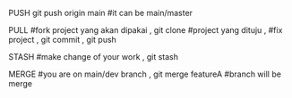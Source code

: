 PUSH
git push origin main  #it can be main/master

PULL
#fork project yang akan dipakai  ,
git clone #project yang dituju ,
#fix project ,
git commit ,
git push

STASH
#make change of your work ,
git stash

MERGE
#you are on main/dev branch ,
git merge featureA #branch will be merge